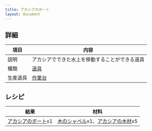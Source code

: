 ```yaml
---
title: アカシアのボート
layout: document
---
```

## 詳細

|項目|内容|
|---|---|
|説明|アカシアでできた水上を移動することができる道具|
|種類|[道具](道具)|
|生産道具|[作業台](作業台)|

## レシピ

|結果|材料|
|---|---|
|[アカシアのボート](アカシアのボート)x1|[木のシャベル](木のシャベル)x1、[アカシアの木材](アカシアの木材)x5|
